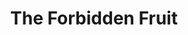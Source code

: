 --- 
title: "The Forbidden Fruit"
description:
price: "19.99"
category: 
images: 
    - /assets/img/Forbidden.png
order: 516
---